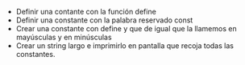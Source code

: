 * Definir una contante con la función  define 
* Definir una constante con la palabra reservado const
* Crear una constante con define y que de igual que la llamemos en mayúsculas y en minúsculas
* Crear un string largo e imprimirlo en pantalla que recoja todas las constantes.
